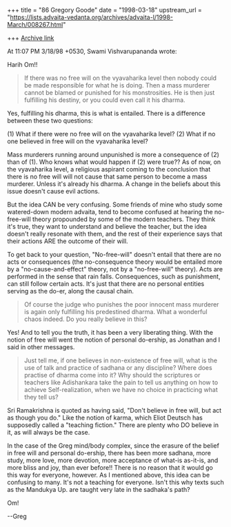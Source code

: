 +++
title = "86 Gregory Goode"
date = "1998-03-18"
upstream_url = "https://lists.advaita-vedanta.org/archives/advaita-l/1998-March/008267.html"

+++
[Archive link](https://lists.advaita-vedanta.org/archives/advaita-l/1998-March/008267.html)

At 11:07 PM 3/18/98 +0530, Swami Vishvarupananda wrote:

Harih Om!!

>If there was no free will on the vyavaharika level then nobody could be made
>responsible for what he is doing. Then a mass murderer cannot be blamed
>or punished for his monstrosities. He is then just fulfilling his destiny,
>or you could even call it his dharma.

Yes, fulfilling his dharma, this is what is entailed.  There is a
difference between these two questions:

   (1) What if there were no free will on the vyavaharika level?
   (2) What if no one believed in free will on the vyavaharika level?

Mass murderers running around unpunished is more a consequence of (2) than
of (1).  Who knows what would happen if (2) were true??  As of now, on the
vyavaharika level, a religious aspirant coming to the conclusion that there
is no free will will not cause that same person to become a mass murderer.
Unless it's already his dharma.  A change in the beliefs about this issue
doesn't cause evil actions.

But the idea CAN be very confusing. Some friends of mine who study some
watered-down modern advaita, tend to become confused at hearing the
no-free-will theory propounded by some of the modern teachers.  They think
it's true, they want to understand and believe the teacher, but the idea
doesn't really resonate with them, and the rest of their experience says
that their actions ARE the outcome of their will.

To get back to your question, "No-free-will" doesn't entail that there are
no acts or consequences (the no-consequence theory would be entailed more
by a "no-cause-and-effect" theory, not by a "no-free-will" theory).  Acts
are performed in the sense that rain falls.  Consequences, such as
punishment, can still follow certain acts.  It's just that there are no
personal entities serving as the do-er, along the causal chain.


>Of course the judge who punishes the poor innocent mass murderer is again
>only fulfilling his predestined dharma. What a wonderful chaos indeed. Do
>you really believe in this?

Yes!  And to tell you the truth, it has been a very liberating thing.  With
the notion of free will went the notion of personal do-ership, as Jonathan
and I said in other messages.

>Just tell me, if one believes in non-existence of free will, what is the use
>of talk and practice of sadhana or any discipline? Where does practise of
>dharma come into it? Why should the scriptures or teachers like Adishankara
>take the pain to tell us anything on how to achieve Self-realization, when
>we have no choice in practicing what they tell us?

Sri Ramakrishna is quoted as having said, "Don't believe in free will, but
act as though you do."   Like the notion of karma, which Eliot Deutsch has
supposedly called a "teaching fiction."  There are plenty who DO believe in
it, as will always be the case.

In the case of the Greg mind/body complex, since the erasure of the belief
in free will and personal do-ership, there has been more sadhana, more
study, more love, more devotion, more acceptance of what-is as-it-is, and
more bliss and joy, than ever before!!  There is no reason that it would go
this way for everyone, however.  As I mentioned above, this idea can be
confusing to many.  It's not a teaching for everyone.  Isn't this why texts
such as the Mandukya Up. are taught very late in the sadhaka's path?

Om!

--Greg

